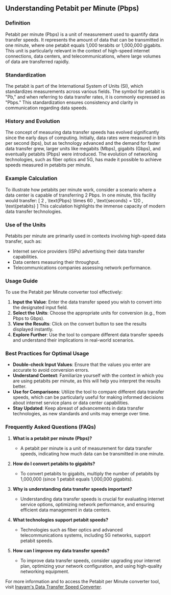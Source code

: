 ## Understanding Petabit per Minute (Pbps)

### Definition
Petabit per minute (Pbps) is a unit of measurement used to quantify data transfer speeds. It represents the amount of data that can be transmitted in one minute, where one petabit equals 1,000 terabits or 1,000,000 gigabits. This unit is particularly relevant in the context of high-speed internet connections, data centers, and telecommunications, where large volumes of data are transferred rapidly.

### Standardization
The petabit is part of the International System of Units (SI), which standardizes measurements across various fields. The symbol for petabit is "Pb," and when referring to data transfer rates, it is commonly expressed as "Pbps." This standardization ensures consistency and clarity in communication regarding data speeds.

### History and Evolution
The concept of measuring data transfer speeds has evolved significantly since the early days of computing. Initially, data rates were measured in bits per second (bps), but as technology advanced and the demand for faster data transfer grew, larger units like megabits (Mbps), gigabits (Gbps), and eventually petabits (Pbps) were introduced. The evolution of networking technologies, such as fiber optics and 5G, has made it possible to achieve speeds measured in petabits per minute.

### Example Calculation
To illustrate how petabits per minute work, consider a scenario where a data center is capable of transferring 2 Pbps. In one minute, this facility would transfer:
\[ 
2 \, \text{Pbps} \times 60 \, \text{seconds} = 120 \, \text{petabits}
\]
This calculation highlights the immense capacity of modern data transfer technologies.

### Use of the Units
Petabits per minute are primarily used in contexts involving high-speed data transfer, such as:
- Internet service providers (ISPs) advertising their data transfer capabilities.
- Data centers measuring their throughput.
- Telecommunications companies assessing network performance.

### Usage Guide
To use the Petabit per Minute converter tool effectively:
1. **Input the Value**: Enter the data transfer speed you wish to convert into the designated input field.
2. **Select the Units**: Choose the appropriate units for conversion (e.g., from Pbps to Gbps).
3. **View the Results**: Click on the convert button to see the results displayed instantly.
4. **Explore Further**: Use the tool to compare different data transfer speeds and understand their implications in real-world scenarios.

### Best Practices for Optimal Usage
- **Double-check Input Values**: Ensure that the values you enter are accurate to avoid conversion errors.
- **Understand Context**: Familiarize yourself with the context in which you are using petabits per minute, as this will help you interpret the results better.
- **Use for Comparisons**: Utilize the tool to compare different data transfer speeds, which can be particularly useful for making informed decisions about internet service plans or data center capabilities.
- **Stay Updated**: Keep abreast of advancements in data transfer technologies, as new standards and units may emerge over time.

### Frequently Asked Questions (FAQs)

1. **What is a petabit per minute (Pbps)?**
   - A petabit per minute is a unit of measurement for data transfer speeds, indicating how much data can be transmitted in one minute.

2. **How do I convert petabits to gigabits?**
   - To convert petabits to gigabits, multiply the number of petabits by 1,000,000 (since 1 petabit equals 1,000,000 gigabits).

3. **Why is understanding data transfer speeds important?**
   - Understanding data transfer speeds is crucial for evaluating internet service options, optimizing network performance, and ensuring efficient data management in data centers.

4. **What technologies support petabit speeds?**
   - Technologies such as fiber optics and advanced telecommunications systems, including 5G networks, support petabit speeds.

5. **How can I improve my data transfer speeds?**
   - To improve data transfer speeds, consider upgrading your internet plan, optimizing your network configuration, and using high-quality networking equipment.

For more information and to access the Petabit per Minute converter tool, visit [Inayam's Data Transfer Speed Converter](https://www.inayam.co/unit-converter/data_transfer_speed_si).